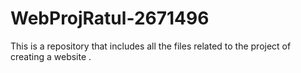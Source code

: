 # WebProjRatul-2671496
This is a repository that includes all the files related to the project of  creating a website .
